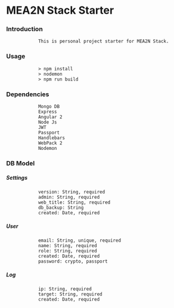 # MEA2N Stack Starter

### Introduction
                This is personal project starter for MEA2N Stack.
### Usage
                > npm install
                > nodemon
                > npm run build
### Dependencies
                Mongo DB
                Express
                Angular 2
                Node Js
                JWT
                Passport
                Handlebars
                WebPack 2
                Nodemon
### DB Model
##### Settings
                version: String, required
                admin: String, required
                web_title: String, required
                db_backup: String
                created: Date, required
##### User
                email: String, unique, required
                name: String, required
                role: String, required
                created: Date, required
                password: crypto, passport
##### Log
                ip: String, required
                target: String, required
                created: Date, required